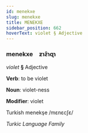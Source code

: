 ```yaml
---
id: menekxe
slug: menekxe
title: MENEKXE
sidebar_position: 662
hoverText: violet § Adjective
---
```


### menekxe&emsp;<span kind="abugida">ƶɿƨ̑ɿɋɿ</span>

*violet* **§** Adjective

**Verb**: to be violet

**Noun**: violet-ness

**Modifier**: violet

Turkish menekşe /mɛnɛcʃɛ/

*Turkic Language Family*